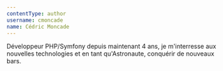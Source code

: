 ```yaml
---
contentType: author
username: cmoncade
name: Cédric Moncade
---
```

Développeur PHP/Symfony depuis maintenant 4 ans, je m'interresse aux nouvelles technologies et en tant qu'Astronaute, conquérir de nouveaux bars.
